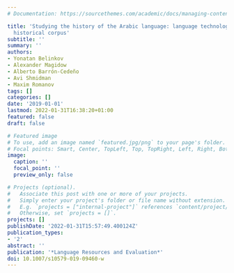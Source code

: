 ```yaml
---
# Documentation: https://sourcethemes.com/academic/docs/managing-content/

title: 'Studying the history of the Arabic language: language technology and a large-scale
  historical corpus'
subtitle: ''
summary: ''
authors:
- Yonatan Belinkov
- Alexander Magidow
- Alberto Barrón-Cedeño
- Avi Shmidman
- Maxim Romanov
tags: []
categories: []
date: '2019-01-01'
lastmod: 2022-01-31T16:38:20+01:00
featured: false
draft: false

# Featured image
# To use, add an image named `featured.jpg/png` to your page's folder.
# Focal points: Smart, Center, TopLeft, Top, TopRight, Left, Right, BottomLeft, Bottom, BottomRight.
image:
  caption: ''
  focal_point: ''
  preview_only: false

# Projects (optional).
#   Associate this post with one or more of your projects.
#   Simply enter your project's folder or file name without extension.
#   E.g. `projects = ["internal-project"]` references `content/project/deep-learning/index.md`.
#   Otherwise, set `projects = []`.
projects: []
publishDate: '2022-01-31T15:57:49.400124Z'
publication_types:
- '2'
abstract: ''
publication: '*Language Resources and Evaluation*'
doi: 10.1007/s10579-019-09460-w
---
```

